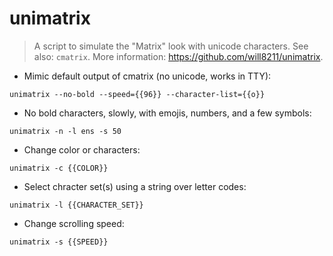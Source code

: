 # unimatrix

> A script to simulate the "Matrix" look with unicode characters.
> See also: `cmatrix`.
> More information: <https://github.com/will8211/unimatrix>.

- Mimic default output of cmatrix (no unicode, works in TTY):

`unimatrix --no-bold --speed={{96}} --character-list={{o}}`

- No bold characters, slowly, with emojis, numbers, and a few symbols:

`unimatrix -n -l ens -s 50`

- Change color or characters:

`unimatrix -c {{COLOR}}`

- Select chracter set(s) using a string over letter codes:

`unimatrix -l {{CHARACTER_SET}}`

- Change scrolling speed:

`unimatrix -s {{SPEED}}`
